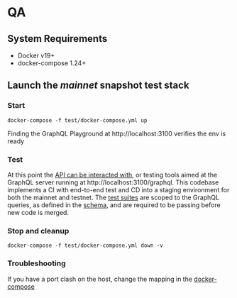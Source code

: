 # QA

## System Requirements
- Docker v19+
- docker-compose 1.24+

## Launch the _mainnet_ snapshot test stack
### Start
```
docker-compose -f test/docker-compose.yml up
```
Finding the GraphQL Playground at http://localhost:3100 verifies the env is ready

### Test
At this point the [API can be interacted with](../api_consumer/interacting_with_the_api.md), or testing tools aimed at the GraphQL server running at http://localhost:3100/graphql. This codebase implements a CI with end-to-end test and CD into a staging environment for both the mainnet and testnet. The [test suites](../../src/__test__/tests) are scoped to the GraphQL queries, as defined in the [schema](../../src/schema.graphql), and are required to be passing before new code is merged. 

### Stop and cleanup
`docker-compose -f test/docker-compose.yml down -v`

### Troubleshooting
If you have a port clash on the host, change the mapping in the [docker-compose](../../test/docker-compose.yml)